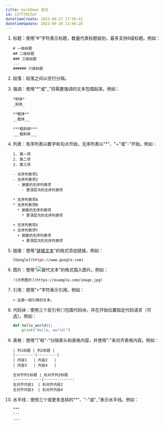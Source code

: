```yaml
---
title: markDown 语法
id: 137f7853af
datetimeCreate: 2023-09-27 17:58:41
datetimeUpdate: 2023-09-28 22:06:28
---
```



1. 标题：使用"#"字符表示标题，数量代表标题级别，最多支持6级标题。例如：
   ```
   # 一级标题
   ## 二级标题
   ### 三级标题
   ...
   ###### 六级标题
   ```

2. 段落：段落之间以空行分隔。

3. 强调：使用"*"或"_"将需要强调的文本包围起来。例如：
   ```
   *斜体*
   _斜体_
   
   **粗体**
   __粗体__
   
   ***粗斜体***
   ___粗斜体___
   ```

4. 列表：有序列表以数字和句点开始，无序列表以"*"、"+"或"-"开始。例如：
    ```
    1. 第一项
    2. 第二项
    3. 第三项
    
    - 无序列表项1
    - 无序列表项2
      - 嵌套的无序列表项
        - 更深层次的无序列表项
    
    * 无序列表项A
    * 无序列表项B
      * 嵌套的无序列表项
        * 更深层次的无序列表项
        
    + 无序列表项X
    + 无序列表项Y
      + 嵌套的无序列表项
        + 更深层次的无序列表项  
    ```

5. 链接：使用"[链接文本](链接地址)"的格式添加链接。例如：
    ```
    [Google](https://www.google.com)
    ```

6. 图片：使用"![替代文本](图片链接地址)"的格式插入图片。例如：
   ```
   ![示例图片](https://example.com/image.jpg)
   ```

7. 引用：使用">"字符表示引用。例如：
   ```
   > 这是一段引用的文本。
   ```

8. 代码块：使用三个反引号(\`)包围代码块，并在开始位置指定代码语言（可选）。例如：
   ```python
   def hello_world():
       print("Hello, world!")
   ```

9. 表格：使用"|"和"-"分隔表头和表格内容，并使用":"来对齐表格内容。例如：
    ```
    | 列1标题 | 列2标题 |
    |---------|---------|
    | 内容1   | 内容2   |
    | 内容3   | 内容4   |
    
    左对齐列1标题 | 右对齐列2标题
    :------------|-------------:
    左对齐内容1  | 右对齐内容2
    左对齐内容3  | 右对齐内容4
    ```

10. 水平线：使用三个或更多连续的"*"、"-"或"_"表示水平线。例如：
     ```
     ***
     ---
     ___
     ```


